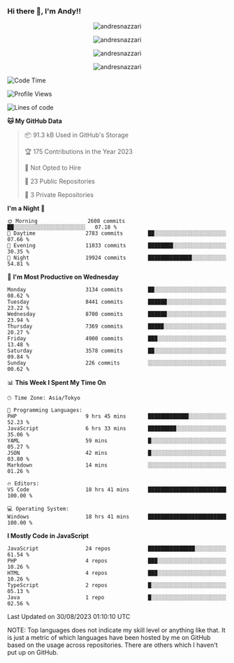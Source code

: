 ### Hi there 👋, I'm Andy!!

<p align="center" >
  <img src="https://github-profile-trophy.vercel.app/?username=AndresNazzari&theme=dracula&column=-1" alt="andresnazzari"/>
</p>

<p align="center">
  <img  src="https://github-readme-stats.vercel.app/api?username=AndresNazzari&count_private=true&show_icons=true&theme=dracula" alt="andresnazzari"/>
</p>
<p align="center">
  <img  src="https://github-readme-stats.vercel.app/api/top-langs/?username=AndresNazzari&layout=compact" alt="andresnazzari"/>
</p>
<p align="center" >
  <img src="https://github-readme-stats.vercel.app/api/wakatime?username=AndresNazzari" alt="andresnazzari"/>
</p>

<!--START_SECTION:waka-->
![Code Time](http://img.shields.io/badge/Code%20Time-789%20hrs%2044%20mins-blue)

![Profile Views](http://img.shields.io/badge/Profile%20Views-0-blue)

![Lines of code](https://img.shields.io/badge/From%20Hello%20World%20I%27ve%20Written-8.7%20million%20lines%20of%20code-blue)

**🐱 My GitHub Data** 

> 📦 91.3 kB Used in GitHub's Storage 
 > 
> 🏆 175 Contributions in the Year 2023
 > 
> 🚫 Not Opted to Hire
 > 
> 📜 23 Public Repositories 
 > 
> 🔑 3 Private Repositories 
 > 
**I'm a Night 🦉** 

```text
🌞 Morning                2608 commits        ██░░░░░░░░░░░░░░░░░░░░░░░   07.18 % 
🌆 Daytime                2783 commits        ██░░░░░░░░░░░░░░░░░░░░░░░   07.66 % 
🌃 Evening                11033 commits       ████████░░░░░░░░░░░░░░░░░   30.35 % 
🌙 Night                  19924 commits       ██████████████░░░░░░░░░░░   54.81 % 
```
📅 **I'm Most Productive on Wednesday** 

```text
Monday                   3134 commits        ██░░░░░░░░░░░░░░░░░░░░░░░   08.62 % 
Tuesday                  8441 commits        ██████░░░░░░░░░░░░░░░░░░░   23.22 % 
Wednesday                8700 commits        ██████░░░░░░░░░░░░░░░░░░░   23.94 % 
Thursday                 7369 commits        █████░░░░░░░░░░░░░░░░░░░░   20.27 % 
Friday                   4900 commits        ███░░░░░░░░░░░░░░░░░░░░░░   13.48 % 
Saturday                 3578 commits        ██░░░░░░░░░░░░░░░░░░░░░░░   09.84 % 
Sunday                   226 commits         ░░░░░░░░░░░░░░░░░░░░░░░░░   00.62 % 
```


📊 **This Week I Spent My Time On** 

```text
🕑︎ Time Zone: Asia/Tokyo

💬 Programming Languages: 
PHP                      9 hrs 45 mins       █████████████░░░░░░░░░░░░   52.23 % 
JavaScript               6 hrs 33 mins       █████████░░░░░░░░░░░░░░░░   35.06 % 
YAML                     59 mins             █░░░░░░░░░░░░░░░░░░░░░░░░   05.27 % 
JSON                     42 mins             █░░░░░░░░░░░░░░░░░░░░░░░░   03.80 % 
Markdown                 14 mins             ░░░░░░░░░░░░░░░░░░░░░░░░░   01.26 % 

🔥 Editors: 
VS Code                  18 hrs 41 mins      █████████████████████████   100.00 % 

💻 Operating System: 
Windows                  18 hrs 41 mins      █████████████████████████   100.00 % 
```

**I Mostly Code in JavaScript** 

```text
JavaScript               24 repos            ███████████████░░░░░░░░░░   61.54 % 
PHP                      4 repos             ███░░░░░░░░░░░░░░░░░░░░░░   10.26 % 
HTML                     4 repos             ███░░░░░░░░░░░░░░░░░░░░░░   10.26 % 
TypeScript               2 repos             █░░░░░░░░░░░░░░░░░░░░░░░░   05.13 % 
Java                     1 repo              █░░░░░░░░░░░░░░░░░░░░░░░░   02.56 % 
```




 Last Updated on 30/08/2023 01:10:10 UTC
<!--END_SECTION:waka-->

NOTE: Top languages does not indicate my skill level or anything like that. It is just a metric of which languages have been hosted by me on GitHub based on the usage across repositories. There are others which I haven't put up on GitHub.

<!-- Here are some ideas to get you started:

-   🔭 I’m currently working on ...
-   🌱 I’m currently learning ...
-   👯 I’m looking to collaborate on ...
-   🤔 I’m looking for help with ...
-   💬 Ask me about ...
-   📫 How to reach me: ...
-   😄 Pronouns: ...
-   ⚡ Fun fact: ... -->
